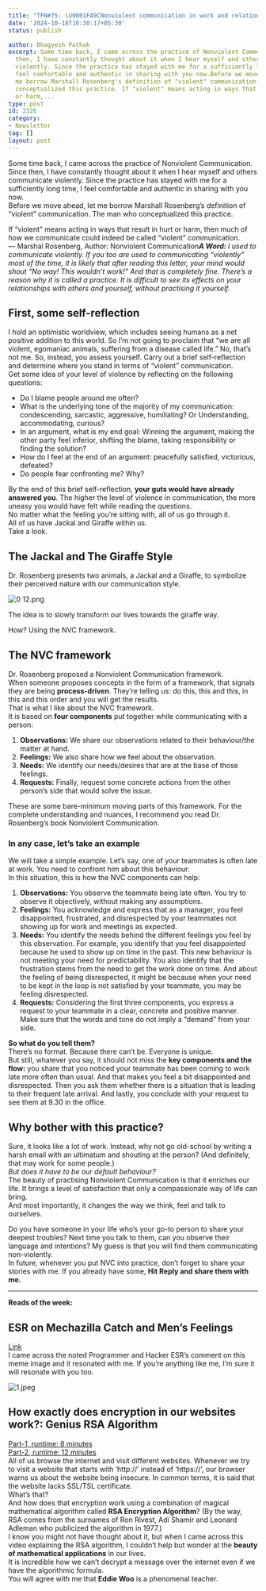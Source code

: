 ```yaml
---
title: "TFN#75: \U0001FA9CNonviolent communication in work and relationships"
date: '2024-10-18T10:30:17+05:30'
status: publish

author: Bhagyesh Pathak
excerpt: Some time back, I came across the practice of Nonviolent Communication. Since
  then, I have constantly thought about it when I hear myself and others communicate
  violently. Since the practice has stayed with me for a sufficiently long time, I
  feel comfortable and authentic in sharing with you now.Before we move ahead, let
  me borrow Marshall Rosenberg's definition of "violent" communication. The man who
  conceptualized this practice. If "violent" means acting in ways that result in hurt
  or harm,...
type: post
id: 2326
category:
- Newsletter
tag: []
layout: post
---
```


Some time back, I came across the practice of Nonviolent Communication. Since then, I have constantly thought about it when I hear myself and others communicate violently. Since the practice has stayed with me for a sufficiently long time, I feel comfortable and authentic in sharing with you now.  
Before we move ahead, let me borrow Marshall Rosenberg’s definition of “violent” communication. The man who conceptualized this practice.

If “violent” means acting in ways that result in hurt or harm, then much of how we communicate could indeed be called “violent” communication.  
— Marshal Rosenberg, Author: Nonviolent Communication***A Word:*** *I used to communicate violently. If you too are used to communicating “violently” most of the time, it is likely that after reading this letter, your mind would shout “No way! This wouldn’t work!” And that is completely fine. There’s a reason why it is called a practice. It is difficult to see its effects on your relationships with others and yourself, without practising it yourself.*

First, some self-reflection
---------------------------

I hold an optimistic worldview, which includes seeing humans as a net positive addition to this world. So I’m not going to proclaim that “we are all violent, egomaniac animals, suffering from a disease called life.” No, that’s not me. So, instead, you assess yourself. Carry out a brief self-reflection and determine where you stand in terms of “violent” communication.  
Get some idea of your level of violence by reflecting on the following questions:

- Do I blame people around me often?
- What is the underlying tone of the majority of my communication: condescending, sarcastic, aggressive, humiliating? Or Understanding, accommodating, curious?
- In an argument, what is my end goal: Winning the argument, making the other party feel inferior, shifting the blame, taking responsibility or finding the solution?
- How do I feel at the end of an argument: peacefully satisfied, victorious, defeated?
- Do people fear confronting me? Why?

By the end of this brief self-reflection, **your guts would have already answered you**. The higher the level of violence in communication, the more uneasy you would have felt while reading the questions.  
No matter what the feeling you’re sitting with, all of us go through it.  
All of us have Jackal and Giraffe within us.  
Take a look.

The Jackal and The Giraffe Style
--------------------------------

Dr. Rosenberg presents two animals, a Jackal and a Giraffe, to symbolize their perceived nature with our communication style.

![0 12.png](https://embed.filekitcdn.com/e/tkwVjiL2WnM6sb9P2ZThes/7hYG5dFvqa1dxPu7eVuJ3v)

The idea is to slowly transform our lives towards the giraffe way.

How? Using the NVC framework.

The NVC framework
-----------------

Dr. Rosenberg proposed a Nonviolent Communication framework.  
When someone proposes concepts in the form of a framework, that signals they are being **process-driven**. They’re telling us: do this, this and this, in this and this order and you will get the results.  
That is what I like about the NVC framework.  
It is based on **four components** put together while communicating with a person:

1. **Observations:** We share our observations related to their behaviour/the matter at hand.
2. **Feelings:** We also share how we feel about the observation.
3. **Needs:** We identify our needs/desires that are at the base of those feelings.
4. **Requests:** Finally, request some concrete actions from the other person’s side that would solve the issue.

These are some bare-minimum moving parts of this framework. For the complete understanding and nuances, I recommend you read Dr. Rosenberg’s book Nonviolent Communication.

### In any case, let’s take an example

We will take a simple example. Let’s say, one of your teammates is often late at work. You need to confront him about this behaviour.  
In this situation, this is how the NVC components can help:

1. **Observations:** You observe the teammate being late often. You try to observe it objectively, without making any assumptions.
2. **Feelings:** You acknowledge and express that as a manager, you feel disappointed, frustrated, and disrespected by your teammates not showing up for work and meetings as expected.
3. **Needs:** You identify the needs behind the different feelings you feel by this observation. For example, you identify that you feel disappointed because he used to show up on time in the past. This new behaviour is not meeting your need for predictability. You also identify that the frustration stems from the need to get the work done on time. And about the feeling of being disrespected, it might be because when your need to be kept in the loop is not satisfied by your teammate, you may be feeling disrespected.
4. **Requests:** Considering the first three components, you express a request to your teammate in a clear, concrete and positive manner. Make sure that the words and tone do not imply a “demand” from your side.

**So what do you tell them?**​  
There’s no format. Because there can’t be. Everyone is unique.  
But still, whatever you say, it should not miss the **key components and the flow:** you share that you noticed your teammate has been coming to work late more often than usual. And that makes you feel a bit disappointed and disrespected. Then you ask them whether there is a situation that is leading to their frequent late arrival. And lastly, you conclude with your request to see them at 9.30 in the office.

Why bother with this practice?
------------------------------

Sure, it looks like a lot of work. Instead, why not go old-school by writing a harsh email with an ultimatum and shouting at the person? (And definitely, that may work for some people.)  
​*But does it have to be our default behaviour?*​  
The beauty of practising Nonviolent Communication is that it enriches our life. It brings a level of satisfaction that only a compassionate way of life can bring.  
And most importantly, it changes the way we think, feel and talk to ourselves.

Do you have someone in your life who’s your go-to person to share your deepest troubles? Next time you talk to them, can you observe their language and intentions? My guess is that you will find them communicating non-violently.  
In future, whenever you put NVC into practice, don’t forget to share your stories with me. If you already have some, **Hit Reply and share them with me.**

---

**Reads of the week:**

ESR on Mechazilla Catch and Men’s Feelings
------------------------------------------

​[Link](https://x.com/esrtweet/status/1845763790656205290)​  
I came across the noted Programmer and Hacker ESR’s comment on this meme image and it resonated with me. If you’re anything like me, I’m sure it will resonate with you too.

![1.jpeg](https://embed.filekitcdn.com/e/tkwVjiL2WnM6sb9P2ZThes/sGqGHRBaR5WVu8L4DJ5hce)

How exactly does encryption in our websites work?: Genius RSA Algorithm
-----------------------------------------------------------------------

​[Part-1, runtime: 8 minutes](https://www.youtube.com/watch?v=4zahvcJ9glg)​  
​[Part-2, runtime: 12 minutes](https://www.youtube.com/watch?v=oOcTVTpUsPQ)​  
All of us browse the internet and visit different websites. Whenever we try to visit a website that starts with ‘http://’ instead of ‘https://’, our browser warns us about the website being insecure. In common terms, it is said that the website lacks SSL/TSL certificate.  
What’s that?  
And how does that encryption work using a combination of magical mathematical algorithm called **RSA Encryption Algorithm**? (By the way, RSA comes from the surnames of Ron Rivest, Adi Shamir and Leonard Adleman who publicized the algorithm in 1977.)  
I know you might not have thought about it, but when I came across this video explaining the RSA algorithm, I couldn’t help but wonder at the **beauty of mathematical applications** in our lives.  
It is incredible how we can’t decrypt a message over the internet even if we have the algorithmic formula.  
You will agree with me that **Eddie Woo** is a phenomenal teacher.